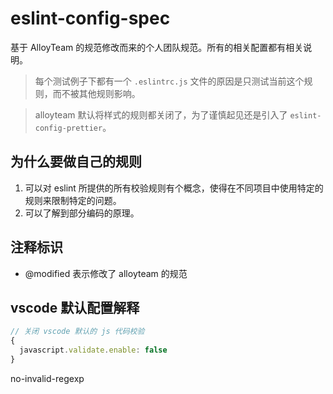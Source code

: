 # eslint-config-spec

基于 AlloyTeam 的规范修改而来的个人团队规范。所有的相关配置都有相关说明。

> 每个测试例子下都有一个 `.eslintrc.js` 文件的原因是只测试当前这个规则，而不被其他规则影响。

> alloyteam 默认将样式的规则都关闭了，为了谨慎起见还是引入了 `eslint-config-prettier`。

## 为什么要做自己的规则

1. 可以对 eslint 所提供的所有校验规则有个概念，使得在不同项目中使用特定的规则来限制特定的问题。
2. 可以了解到部分编码的原理。

## 注释标识

* @modified 表示修改了 alloyteam 的规范

## vscode 默认配置解释

```js
// 关闭 vscode 默认的 js 代码校验
{
  javascript.validate.enable: false
}
```

no-invalid-regexp